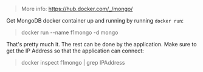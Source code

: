 > More info: https://hub.docker.com/_/mongo/

Get MongoDB docker container up and running by running `docker run`:

> docker run --name f1mongo -d mongo

That's pretty much it. The rest can be done by the application. Make sure to get the IP Address so that the application can connect:

> docker inspect f1mongo | grep IPAddress

